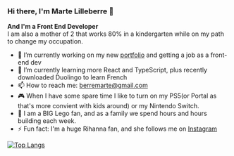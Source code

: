 ### Hi there, I'm Marte Lilleberre 👋
**And I'm a Front End Developer**<br>
I am also a mother of 2 that works 80% in a kindergarten while on my path to change my occupation.

- 🔭 I’m currently working on my new [portfolio](https://berremarte.no) and getting a job as a front-end dev 
- 🌱 I’m currently learning more React and TypeScript, plus recently downloaded Duolingo to learn French
- 📫 How to reach me: berremarte@gmail.com
- 🎮 When I have some spare time I like to turn on my PS5(or Portal as that's more convient with kids around) or my Nintendo Switch.
- 🧩 I am a BIG Lego fan, and as a family we spend hours and hours building each week.
- ⚡ Fun fact: I'm a huge Rihanna fan, and she follows me on [Instagram](https://instagram.com/rihanna.no)

[![Top Langs](https://github-readme-stats.vercel.app/api/top-langs/?username=berrinj)](https://github.com/berrinj/github-readme-stats)
